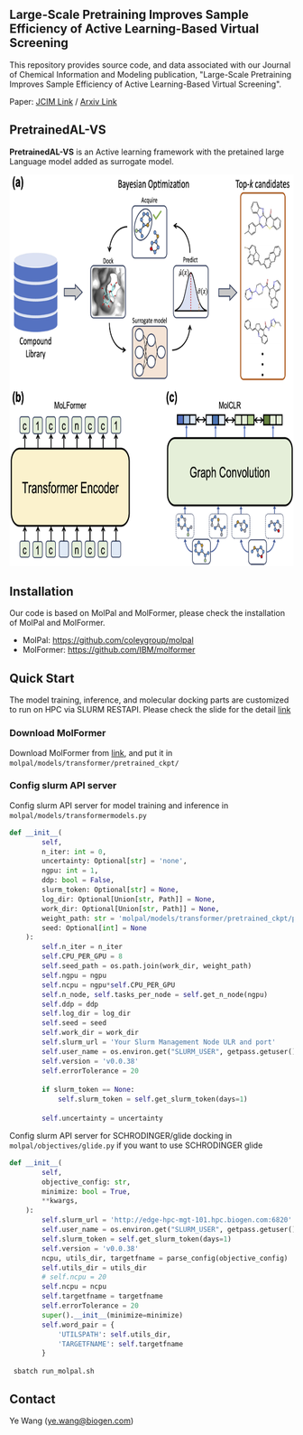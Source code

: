 ## Large-Scale Pretraining Improves Sample Efficiency of Active Learning-Based Virtual Screening


This repository provides source code, and data associated with our Journal of Chemical Information and Modeling publication, "Large-Scale Pretraining Improves Sample Efficiency of Active Learning-Based Virtual Screening".

Paper: [JCIM Link](https://pubs.acs.org/doi/10.1021/acs.jcim.3c01938) / [Arxiv Link](https://arxiv.org/abs/2309.11687)

## PretrainedAL-VS

**PretrainedAL-VS** is an Active learning framework with the pretained large Language model added as surrogate model.

<center>

<div align=center><img width="768.5" height="695" src="https://github.com/molecularinformatics/PretrainedAL-VS/blob/90ed9f9b2981385d3794684d579f29848e916240/assets/fig.png"/></div>
</center>  


## Installation 

Our code is based on MolPal and MolFormer, please check the installation of MolPal and MolFormer.

* MolPal: https://github.com/coleygroup/molpal
* MolFormer:  https://github.com/IBM/molformer


## Quick Start

The model training, inference, and molecular docking parts are customized to run on HPC via SLURM RESTAPI. Please check the slide for the detail [link](https://docs.google.com/presentation/d/1Hg2poYb1eFRWk5aNHCY-awUyPc3_GFr2/edit?usp=sharing&ouid=113885279755421323328&rtpof=true&sd=true)


### Download MolFormer 
Download MolFormer from [link](https://ibm.ent.box.com/v/MoLFormer-data), and put it in `molpal/models/transformer/pretrained_ckpt/`
### Config slurm API server 

Config slurm API server for model training and inference in `molpal/models/transformermodels.py`
```python 
def __init__(
        self,
        n_iter: int = 0,
        uncertainty: Optional[str] = 'none',
        ngpu: int = 1,
        ddp: bool = False,
        slurm_token: Optional[str] = None,
        log_dir: Optional[Union[str, Path]] = None,
        work_dir: Optional[Union[str, Path]] = None,
        weight_path: str = 'molpal/models/transformer/pretrained_ckpt/pretrained_weights.ckpt',
        seed: Optional[int] = None 
    ):  
        self.n_iter = n_iter
        self.CPU_PER_GPU = 8
        self.seed_path = os.path.join(work_dir, weight_path)
        self.ngpu = ngpu
        self.ncpu = ngpu*self.CPU_PER_GPU
        self.n_node, self.tasks_per_node = self.get_n_node(ngpu)
        self.ddp = ddp
        self.log_dir = log_dir
        self.seed = seed
        self.work_dir = work_dir
        self.slurm_url = 'Your Slurm Management Node ULR and port'
        self.user_name = os.environ.get("SLURM_USER", getpass.getuser())
        self.version = 'v0.0.38'
        self.errorTolerance = 20
        
        if slurm_token == None:
            self.slurm_token = self.get_slurm_token(days=1)

        self.uncertainty = uncertainty

```
Config slurm API server for SCHRODINGER/glide docking in `molpal/objectives/glide.py` if you want to use SCHRODINGER glide
```python
def __init__(
        self,
        objective_config: str,
        minimize: bool = True,
        **kwargs,
    ): 
        self.slurm_url = 'http://edge-hpc-mgt-101.hpc.biogen.com:6820'
        self.user_name = os.environ.get("SLURM_USER", getpass.getuser())
        self.slurm_token = self.get_slurm_token(days=1)
        self.version = 'v0.0.38'
        ncpu, utils_dir, targetfname = parse_config(objective_config)
        self.utils_dir = utils_dir
        # self.ncpu = 20
        self.ncpu = ncpu
        self.targetfname = targetfname
        self.errorTolerance = 20
        super().__init__(minimize=minimize)
        self.word_pair = {
            'UTILSPATH': self.utils_dir,
            'TARGETFNAME': self.targetfname
        }
```

``` sbatch run_molpal.sh```
## Contact
Ye Wang (ye.wang@biogen.com)


